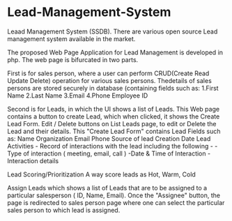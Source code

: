 # Lead-Management-System
Leaad Management System (SSDB).
There are various open source Lead management system available in the market.

The proposed Web Page Application for Lead Management is developed in php.
The web page is bifurcated in two parts.

First is for sales person, where a user can perform CRUD(Create Read Update Delete) operation for various sales persons. Thedetails of sales persons are stored securely in database (containing fields such as:
1.First Name
2.Last Name
3.Email
4.Phone
Employee ID

Second is for Leads, in which the UI shows a list of Leads.
This Web page contains a button to create Lead, which when clicked, it shows the Create Lead Form.
Edit / Delete buttons on List Leads page, to edit or Delete the Lead and their details.
This "Create Lead Form" contains Lead Fields such as:
Name 
Organization
Email
Phone
Source of lead
Creation Date
Lead Activities - Record of interactions with the lead including the following -
  -Type of interaction ( meeting, email, call )
  -Date & Time of Interaction
  -Interaction details
 
 Lead Scoring/Prioritization
  A way score leads as Hot, Warm, Cold 
  
 Assign Leads which shows a list of Leads that are to be assigned to a particular salesperson ( ID, Name, Email).
 Once the "Assignee" button, the page is redirected to sales person page where one can select the particular sales person to which lead is assigned.
